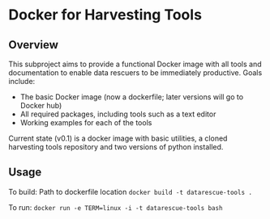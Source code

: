 # Docker for Harvesting Tools

## Overview
This subproject aims to provide a functional Docker image with all tools and documentation to enable data rescuers to be immediately productive.  Goals include:

* The basic Docker image (now a dockerfile; later versions will go to Docker hub)
* All required packages, including tools such as a text editor
* Working examples for each of the tools

Current state (v0.1) is a docker image with basic utilities, a cloned harvesting tools repository and two versions of python installed.

## Usage
To build: 
Path to dockerfile location
`docker build -t datarescue-tools .`

To run:
`docker run -e TERM=linux -i -t datarescue-tools bash`
